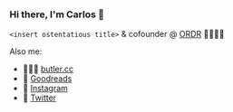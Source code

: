 ### Hi there, I'm Carlos 👋

`<insert ostentatious title>` & cofounder @ [ORDR](https://ordr.menu) 🧑‍🍳👾🥘

Also me:
- 🙋🏻‍♂️ [butler.cc](https://butler.cc)
- 📖 [Goodreads](https://www.goodreads.com/user/show/66398417-carlos)
- 📸 [Instagram](https://instagram.com/cjba7)
- 💬 [Twitter](https://twitter.com/_cjba7)
